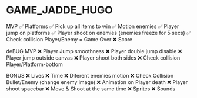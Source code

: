 # GAME_JADDE_HUGO
MVP
✅ Platforms
✅ Pick up all items to win
✅ Motion enemies
✅ Player jump on platforms
✅ Player shoot on enemies (enemies freeze for 5 secs)
✅ Check collision Player/Enemy = Game Over
❌ Score


deBUG MVP
❌ Player Jump smoothness
❌ Player double jump disable
❌ Player jump outside canvas
❌ Player shoot both sides
❌ Check collision Player/Platform-bottom

BONUS
❌ Lives
❌ Time
❌ Diferent enemies motion
❌ Check Collision Bullet/Enemy (change enemy image)
❌ Animation on Player death
❌ Player shoot spacebar
❌ Move & Shoot at the same time
❌ Sprites
❌ Sounds
